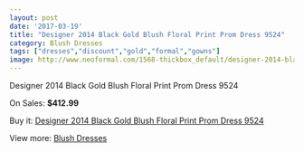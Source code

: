```yaml
---
layout: post
date: '2017-03-19'
title: "Designer 2014 Black Gold Blush Floral Print Prom Dress 9524"
category: Blush Dresses
tags: ["dresses","discount","gold","formal","gowns"]
image: http://www.neoformal.com/1568-thickbox_default/designer-2014-black-gold-blush-floral-print-prom-dress-9524.jpg
---
```

Designer 2014 Black Gold Blush Floral Print Prom Dress 9524

On Sales: **$412.99**
<a href="https://www.neoformal.com/en/blush-dresses/564-designer-2014-black-gold-blush-floral-print-prom-dress-9524.html"><amp-img layout="responsive" width="600" height="600" src="//www.neoformal.com/1568-thickbox_default/designer-2014-black-gold-blush-floral-print-prom-dress-9524.jpg" alt="Designer 2014 Black Gold Blush Floral Print Prom Dress 9524 0" /></a>
<a href="https://www.neoformal.com/en/blush-dresses/564-designer-2014-black-gold-blush-floral-print-prom-dress-9524.html"><amp-img layout="responsive" width="600" height="600" src="//www.neoformal.com/1569-thickbox_default/designer-2014-black-gold-blush-floral-print-prom-dress-9524.jpg" alt="Designer 2014 Black Gold Blush Floral Print Prom Dress 9524 1" /></a>

Buy it: [Designer 2014 Black Gold Blush Floral Print Prom Dress 9524](https://www.neoformal.com/en/blush-dresses/564-designer-2014-black-gold-blush-floral-print-prom-dress-9524.html "Designer 2014 Black Gold Blush Floral Print Prom Dress 9524")

View more: [Blush Dresses](https://www.neoformal.com/en/7-blush-dresses "Blush Dresses")